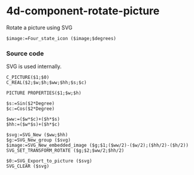 # 4d-component-rotate-picture
Rotate a picture using SVG

```
$image:=Four_state_icon ($image;$degrees)
```

### Source code

SVG is used internally.

```
C_PICTURE($1;$0)
C_REAL($2;$w;$h;$ww;$hh;$s;$c)

PICTURE PROPERTIES($1;$w;$h)

$s:=Sin($2*Degree)
$c:=Cos($2*Degree)

$ww:=($w*$c)+($h*$s)
$hh:=($w*$s)+($h*$c)

$svg:=SVG_New ($ww;$hh)
$g:=SVG_New_group ($svg)
$image:=SVG_New_embedded_image ($g;$1;($ww/2)-($w/2);($hh/2)-($h/2))
SVG_SET_TRANSFORM_ROTATE ($g;$2;$ww/2;$hh/2)

$0:=SVG_Export_to_picture ($svg)
SVG_CLEAR ($svg)
```
